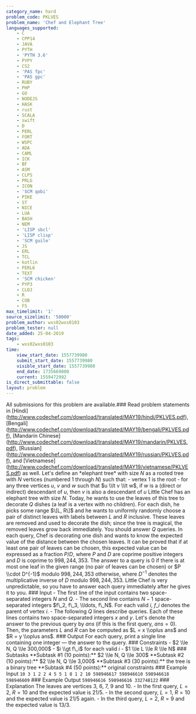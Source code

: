 ```yaml
---
category_name: hard
problem_code: PKLVES
problem_name: 'Chef and Elephant Tree'
languages_supported:
    - C
    - CPP14
    - JAVA
    - PYTH
    - 'PYTH 3.6'
    - PYPY
    - CS2
    - 'PAS fpc'
    - 'PAS gpc'
    - RUBY
    - PHP
    - GO
    - NODEJS
    - HASK
    - rust
    - SCALA
    - swift
    - D
    - PERL
    - FORT
    - WSPC
    - ADA
    - CAML
    - ICK
    - BF
    - ASM
    - CLPS
    - PRLG
    - ICON
    - 'SCM qobi'
    - PIKE
    - ST
    - NICE
    - LUA
    - BASH
    - NEM
    - 'LISP sbcl'
    - 'LISP clisp'
    - 'SCM guile'
    - JS
    - ERL
    - TCL
    - kotlin
    - PERL6
    - TEXT
    - 'SCM chicken'
    - PYP3
    - CLOJ
    - R
    - COB
    - FS
max_timelimit: '1'
source_sizelimit: '50000'
problem_author: wxs02wxs0103
problem_tester: null
date_added: 25-04-2019
tags:
    - wxs02wxs0103
time:
    view_start_date: 1557739980
    submit_start_date: 1557739980
    visible_start_date: 1557739980
    end_date: 1735669800
    current: 1559472992
is_direct_submittable: false
layout: problem
---
```

All submissions for this problem are available.\### Read problem statements in \[Hindi\](http://www.codechef.com/download/translated/MAY19/hindi/PKLVES.pdf), \[Bengali\](http://www.codechef.com/download/translated/MAY19/bengali/PKLVES.pdf), \[Mandarin Chinese\](http://www.codechef.com/download/translated/MAY19/mandarin/PKLVES.pdf), \[Russian\](http://www.codechef.com/download/translated/MAY19/russian/PKLVES.pdf), and \[Vietnamese\](http://www.codechef.com/download/translated/MAY19/vietnamese/PKLVES.pdf) as well. Let's define an \*elephant tree\* with size $N$ as a rooted tree with $N$ vertices (numbered $1$ through $N$) such that: - vertex $1$ is the root - for any three vertices $u$, $v$ and $w$ such that $u \\lt v \\lt w$, if $w$ is a (direct or indirect) descendant of $u$, then $v$ is also a descendant of $u$ Little Chef has an elephant tree with size $N$. Today, he wants to use the leaves of this tree to decorate $Q$ dishes (a leaf is a vertex with no children). For each dish, he picks some range $\[L, R\]$ and he wants to uniformly randomly choose a pair of distinct leaves with labels between $L$ and $R$ inclusive. These leaves are removed and used to decorate the dish; since the tree is magical, the removed leaves grow back immediately. You should answer $Q$ queries. In each query, Chef is decorating one dish and wants to know the expected value of the distance between the chosen leaves. It can be proved that if at least one pair of leaves can be chosen, this expected value can be expressed as a fraction $P/D$, where $P$ and $D$ are coprime positive integers and $D$ is coprime to $998,244,353$. The answer to a query is $0$ if there is at most one leaf in the given range (no pair of leaves can be chosen) or $P \\cdot D^{-1}$ modulo $998,244,353$ otherwise, where $D^{-1}$ denotes the multiplicative inverse of $D$ modulo $998,244,353$. Little Chef is very unpredictable, so you have to answer each query immediately after he gives it to you. ### Input - The first line of the input contains two space-separated integers $N$ and $Q$. - The second line contains $N-1$ space-separated integers $f\_2, f\_3, \\ldots, f\_N$. For each valid $i$, $f\_i$ denotes the parent of vertex $i$. - The following $Q$ lines describe queries. Each of these lines contains two space-separated integers $x$ and $y$. Let's denote the answer to the previous query by $ans$ (if this is the first query, $ans = 0$). Then, the parameters $L$ and $R$ can be computed as $L = x \\oplus ans$ and $R = y \\oplus ans$. ### Output For each query, print a single line containing one integer ― the answer to the query. ### Constraints - $2 \\le N, Q \\le 300,000$ - $i \\gt f\_i$ for each valid $i$ - $1 \\le L \\le R \\le N$ ### Subtasks \*\*Subtask #1 (10 points):\*\* $2 \\le N, Q \\le 300$ \*\*Subtask #2 (10 points):\*\* $2 \\le N, Q \\le 3,000$ \*\*Subtask #3 (30 points):\*\* the tree is a binary tree \*\*Subtask #4 (50 points):\*\* original constraints ### Example Input ``` 10 3 1 2 2 4 5 5 1 8 1 2 10 598946617 598946610 598946618 598946609 ``` ### Example Output ``` 598946616 598946616 332748122 ``` ### Explanation The leaves are vertices $3$, $6$, $7$, $9$ and $10$. - In the first query, $L = 2$, $R = 10$ and the expected value is $21/5$. - In the second query, $L = 1$, $R = 10$ and the expected value is $21/5$ again. - In the third query, $L = 2$, $R = 9$ and the expected value is $13/3$.
